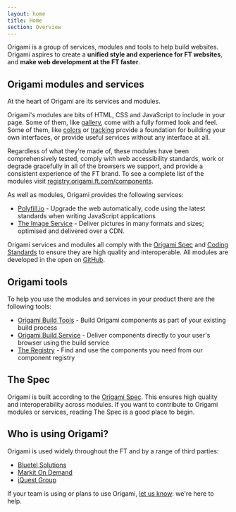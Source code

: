 ```yaml
---
layout: home
title: Home
section: Overview
---
```

<p class="o-techdocs-leadbody">Origami is a group of services, modules and tools to help build websites. Origami aspires to create a <strong>unified style and experience for FT websites</strong>, and <strong>make web development at the FT faster</strong>.</p>

<h2> <i class="fa fa-cubes"></i> Origami modules and services</h2>

At the heart of Origami are its services and modules.

Origami's modules are bits of HTML, CSS and JavaScript to include in your page. Some of them, like [gallery](http://registry.origami.ft.com/components/o-gallery), come with a fully formed look and feel. Some of them, like [colors](http://registry.origami.ft.com/components/o-colors) or [tracking](http://registry.origami.ft.com/components/o-tracking) provide a foundation for building your own interfaces, or provide useful services without any interface at all.

Regardless of what they're made of, these modules have been comprehensively tested, comply with web accessibility standards, work or degrade gracefully in all of the browsers we support, and provide a consistent experience of the FT brand. To see a complete list of the modules visit [registry.origami.ft.com/components](http://registry.origami.ft.com/components).

As well as modules, Origami provides the following services:

- [Polyfill.io](http://polyfill.io) - Upgrade the web automatically, code using the latest standards when writing JavaScript applications
- [The Image Service](https://www.ft.com/__origami/service/image/v2) - Deliver pictures in many formats and sizes; optimised and delivered over a CDN.

Origami services and modules all comply with the [Origami Spec](/docs/component-spec/) and [Coding Standards](/docs/syntax/) to ensure they are high quality and interoperable. All modules are developed in the open on [GitHub](http://github.com/Financial-Times).

<h2> <i class="fa fa-wrench"></i> Origami tools</h2>

To help you use the modules and services in your product there are the following tools:

- [Origami Build Tools](https://github.com/Financial-Times/origami-build-tools) - Build Origami components as part of your existing build process
- [Origami Build Service](https://www.ft.com/__origami/service/build/v2/) - Deliver components directly to your user's browser using the build service
- [The Registry](http://registry.origami.ft.com/) - Find and use the components you need from our component registry

<h2> <i class="fa fa-book"></i> The Spec</h2>

Origami is built according to the [Origami Spec](/docs/component-spec/). This ensures high quality and interoperability across modules. If you want to contribute to Origami modules or services, reading The Spec is a good place to begin.


## Who is using Origami?

Origami is used widely throughout the FT and by a range of third parties:

- [Bluetel Solutions](http://www.bluetel.co.uk/)
- [Markit On Demand](http://www.markit.com/)
- [iQuest Group](http://www.iquestgroup.com/en/)

If your team is using or plans to use Origami, [let us know](mailto:origami.support@ft.com): we're here to help.
